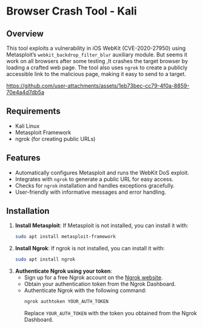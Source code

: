 # Browser Crash Tool - Kali

## Overview

This tool exploits a vulnerability in iOS WebKit (CVE-2020-27950) using Metasploit’s `webkit_backdrop_filter_blur` auxiliary module. But seems it work on all browsers after some testing ,It crashes the target browser by loading a crafted web page. The tool also uses `ngrok` to create a publicly accessible link to the malicious page, making it easy to send to a target.

https://github.com/user-attachments/assets/1eb73bec-cc79-4f0a-8859-70e4a4d7db5a

## Requirements

- Kali Linux
- Metasploit Framework
- ngrok (for creating public URLs)

## Features

- Automatically configures Metasploit and runs the WebKit DoS exploit.
- Integrates with `ngrok` to generate a public URL for easy access.
- Checks for `ngrok` installation and handles exceptions gracefully.
- User-friendly with informative messages and error handling.

## Installation

1. **Install Metasploit**: If Metasploit is not installed, you can install it with:
   ```bash
   sudo apt install metasploit-framework
2. **Install Ngrok**: If ngrok is not installed, you can install it with:
   ```bash
   sudo apt install ngrok

3. **Authenticate Ngrok using your token**:
   - Sign up for a free Ngrok account on the [Ngrok website](https://ngrok.com).
   - Obtain your authentication token from the Ngrok Dashboard.
   - Authenticate Ngrok with the following command:
     ```bash
     ngrok authtoken YOUR_AUTH_TOKEN
     ```
     Replace `YOUR_AUTH_TOKEN` with the token you obtained from the Ngrok Dashboard.
